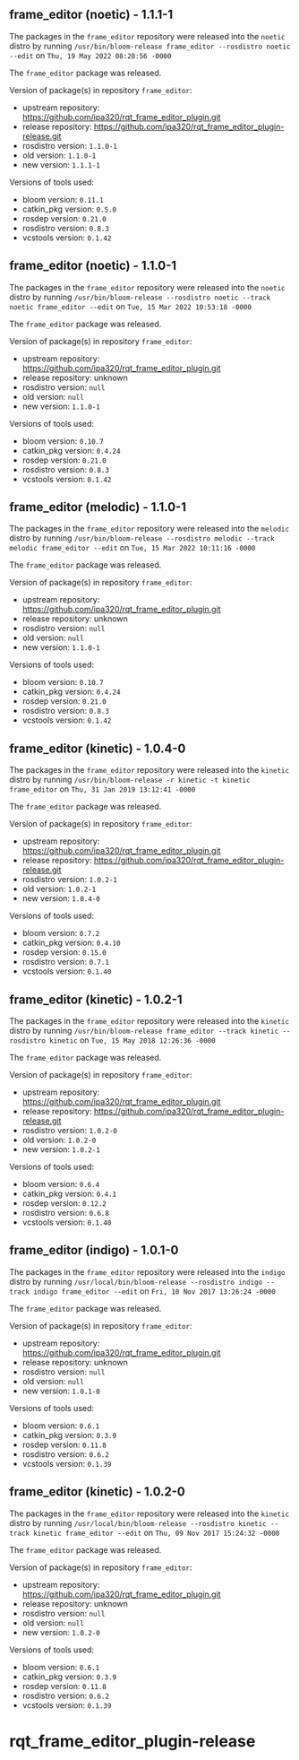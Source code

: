 ## frame_editor (noetic) - 1.1.1-1

The packages in the `frame_editor` repository were released into the `noetic` distro by running `/usr/bin/bloom-release frame_editor --rosdistro noetic --edit` on `Thu, 19 May 2022 08:28:56 -0000`

The `frame_editor` package was released.

Version of package(s) in repository `frame_editor`:

- upstream repository: https://github.com/ipa320/rqt_frame_editor_plugin.git
- release repository: https://github.com/ipa320/rqt_frame_editor_plugin-release.git
- rosdistro version: `1.1.0-1`
- old version: `1.1.0-1`
- new version: `1.1.1-1`

Versions of tools used:

- bloom version: `0.11.1`
- catkin_pkg version: `0.5.0`
- rosdep version: `0.21.0`
- rosdistro version: `0.8.3`
- vcstools version: `0.1.42`


## frame_editor (noetic) - 1.1.0-1

The packages in the `frame_editor` repository were released into the `noetic` distro by running `/usr/bin/bloom-release --rosdistro noetic --track noetic frame_editor --edit` on `Tue, 15 Mar 2022 10:53:18 -0000`

The `frame_editor` package was released.

Version of package(s) in repository `frame_editor`:

- upstream repository: https://github.com/ipa320/rqt_frame_editor_plugin.git
- release repository: unknown
- rosdistro version: `null`
- old version: `null`
- new version: `1.1.0-1`

Versions of tools used:

- bloom version: `0.10.7`
- catkin_pkg version: `0.4.24`
- rosdep version: `0.21.0`
- rosdistro version: `0.8.3`
- vcstools version: `0.1.42`


## frame_editor (melodic) - 1.1.0-1

The packages in the `frame_editor` repository were released into the `melodic` distro by running `/usr/bin/bloom-release --rosdistro melodic --track melodic frame_editor --edit` on `Tue, 15 Mar 2022 10:11:16 -0000`

The `frame_editor` package was released.

Version of package(s) in repository `frame_editor`:

- upstream repository: https://github.com/ipa320/rqt_frame_editor_plugin.git
- release repository: unknown
- rosdistro version: `null`
- old version: `null`
- new version: `1.1.0-1`

Versions of tools used:

- bloom version: `0.10.7`
- catkin_pkg version: `0.4.24`
- rosdep version: `0.21.0`
- rosdistro version: `0.8.3`
- vcstools version: `0.1.42`


## frame_editor (kinetic) - 1.0.4-0

The packages in the `frame_editor` repository were released into the `kinetic` distro by running `/usr/bin/bloom-release -r kinetic -t kinetic frame_editor` on `Thu, 31 Jan 2019 13:12:41 -0000`

The `frame_editor` package was released.

Version of package(s) in repository `frame_editor`:

- upstream repository: https://github.com/ipa320/rqt_frame_editor_plugin.git
- release repository: https://github.com/ipa320/rqt_frame_editor_plugin-release.git
- rosdistro version: `1.0.2-1`
- old version: `1.0.2-1`
- new version: `1.0.4-0`

Versions of tools used:

- bloom version: `0.7.2`
- catkin_pkg version: `0.4.10`
- rosdep version: `0.15.0`
- rosdistro version: `0.7.1`
- vcstools version: `0.1.40`


## frame_editor (kinetic) - 1.0.2-1

The packages in the `frame_editor` repository were released into the `kinetic` distro by running `/usr/bin/bloom-release frame_editor --track kinetic --rosdistro kinetic` on `Tue, 15 May 2018 12:26:36 -0000`

The `frame_editor` package was released.

Version of package(s) in repository `frame_editor`:

- upstream repository: https://github.com/ipa320/rqt_frame_editor_plugin.git
- release repository: https://github.com/ipa320/rqt_frame_editor_plugin-release.git
- rosdistro version: `1.0.2-0`
- old version: `1.0.2-0`
- new version: `1.0.2-1`

Versions of tools used:

- bloom version: `0.6.4`
- catkin_pkg version: `0.4.1`
- rosdep version: `0.12.2`
- rosdistro version: `0.6.8`
- vcstools version: `0.1.40`


## frame_editor (indigo) - 1.0.1-0

The packages in the `frame_editor` repository were released into the `indigo` distro by running `/usr/local/bin/bloom-release --rosdistro indigo --track indigo frame_editor --edit` on `Fri, 10 Nov 2017 13:26:24 -0000`

The `frame_editor` package was released.

Version of package(s) in repository `frame_editor`:

- upstream repository: https://github.com/ipa320/rqt_frame_editor_plugin.git
- release repository: unknown
- rosdistro version: `null`
- old version: `null`
- new version: `1.0.1-0`

Versions of tools used:

- bloom version: `0.6.1`
- catkin_pkg version: `0.3.9`
- rosdep version: `0.11.8`
- rosdistro version: `0.6.2`
- vcstools version: `0.1.39`


## frame_editor (kinetic) - 1.0.2-0

The packages in the `frame_editor` repository were released into the `kinetic` distro by running `/usr/local/bin/bloom-release --rosdistro kinetic --track kinetic frame_editor --edit` on `Thu, 09 Nov 2017 15:24:32 -0000`

The `frame_editor` package was released.

Version of package(s) in repository `frame_editor`:

- upstream repository: https://github.com/ipa320/rqt_frame_editor_plugin.git
- release repository: unknown
- rosdistro version: `null`
- old version: `null`
- new version: `1.0.2-0`

Versions of tools used:

- bloom version: `0.6.1`
- catkin_pkg version: `0.3.9`
- rosdep version: `0.11.8`
- rosdistro version: `0.6.2`
- vcstools version: `0.1.39`


# rqt_frame_editor_plugin-release